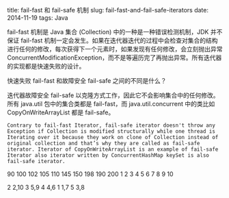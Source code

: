 title: fail-fast 和 fail-safe 机制
slug: fail-fast-and-fail-safe-iterators
date: 2014-11-19
tags: Java 

fail-fast 机制是 Java 集合 (Collection) 中的一种是一种错误检测机制，JDK 并不保证 fail-fast 机制一定会发生。如果在迭代器迭代的过程中会检查对集合的结构进行任何的修改，每次获得下一个元素时，如果发现有任何修改，会立刻抛出异常 ConcurrentModificationException，而不是等遍历完了再抛出异常。所有迭代器的实现都是快速失败的设计。

快速失败 fail-fast 和故障安全 fail-safe 之间的不同是什么？

迭代器故障安全 fail-safe 以克隆方式工作，因此它不会影响集合中的任何修改。所有 java.util 包中的集合类都是 fail-fast，而 java.util.concurrent 中的类比如 CopyOnWriteArrayList 都是 fail-safe。

`Contrary to fail-fast Iterator, fail-safe iterator doesn't throw any Exception if Collection is modified structurally
while one thread is Iterating over it because they work on clone of Collection instead of original collection and that’s why they are called as fail-safe iterator. Iterator of CopyOnWriteArrayList is an example of fail-safe Iterator also iterator written by ConcurrentHashMap keySet is also fail-safe iterator.`

90 100 102 105 110 145 150 198 190 200
1  2   3   4   5   6   7   8   9   10

2 2,10
3 5,9
4 4,6
1 1,7
5 3,8

